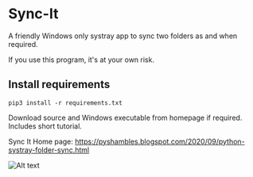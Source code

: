 # Sync-It
A friendly Windows only systray app to sync two folders as and when required.

If you use this program, it's at your own risk.
## Install requirements
```
pip3 install -r requirements.txt
```

Download source and Windows executable from homepage if required.
Includes short tutorial.

Sync It Home page:
https://pyshambles.blogspot.com/2020/09/python-systray-folder-sync.html

![Alt text](https://1.bp.blogspot.com/-hBBpQwG5a4g/X2yhGU24smI/AAAAAAAABM8/ZDB5VXfDPZExWNUl7DqG4WABcvXQG3TywCLcBGAsYHQ/s281/python-sync-it-v060-profiles-menu.jpg)
